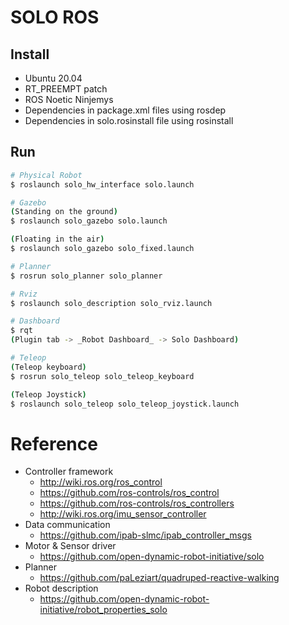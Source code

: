 # SOLO ROS

## Install
- Ubuntu 20.04
- RT_PREEMPT patch
- ROS Noetic Ninjemys
- Dependencies in package.xml files using rosdep
- Dependencies in solo.rosinstall file using rosinstall

## Run
```sh
# Physical Robot
$ roslaunch solo_hw_interface solo.launch

# Gazebo
(Standing on the ground)
$ roslaunch solo_gazebo solo.launch

(Floating in the air)
$ roslaunch solo_gazebo solo_fixed.launch

# Planner
$ rosrun solo_planner solo_planner

# Rviz
$ roslaunch solo_description solo_rviz.launch

# Dashboard
$ rqt
(Plugin tab -> _Robot Dashboard_ -> Solo Dashboard)

# Teleop
(Teleop keyboard)
$ rosrun solo_teleop solo_teleop_keyboard

(Teleop Joystick)
$ roslaunch solo_teleop solo_teleop_joystick.launch
```

# Reference
- Controller framework
  - http://wiki.ros.org/ros_control
  - https://github.com/ros-controls/ros_control
  - https://github.com/ros-controls/ros_controllers
  - http://wiki.ros.org/imu_sensor_controller
- Data communication
  - https://github.com/ipab-slmc/ipab_controller_msgs
- Motor & Sensor driver
  - https://github.com/open-dynamic-robot-initiative/solo
- Planner
  - https://github.com/paLeziart/quadruped-reactive-walking
- Robot description
  - https://github.com/open-dynamic-robot-initiative/robot_properties_solo
